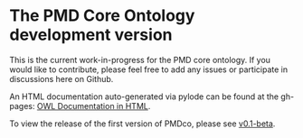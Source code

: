 # The PMD Core Ontology development version


This is the current work-in-progress for the PMD core ontology. If you would like to contribute, please feel free to add any issues or participate in discussions here on Github.

An HTML documentation auto-generated via pylode can be found at the gh-pages: [OWL Documentation in HTML](https://materialdigital.github.io/core-ontology/index-dev.html).

To view the release of the first version of PMDco, please see [v0.1-beta](https://github.com/materialdigital/core-ontology/tree/v0.1-beta).

